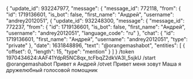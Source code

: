 {
 "update_id": 932247977,
 "message": {
  "message_id": 772118,
  "from": {
   "id": 1719136601,
   "is_bot": false,
   "first_name": "Андрей",
   "username": "andrey2012051",
   {
 "update_id": 932248300,
 "message": {
  "message_id": 772237,
  "from": {
   "id": 1719136601,
   "is_bot": false,
   "first_name": "Андрей",
   "username": "andrey2012051",
   "language_code": "ru"
  },
  "chat": {
   "id": 1719136601,
   "first_name": "Андрей",
   "username": "andrey2012051",
   "type": "private"
  },
  "date": 1631848896,
  "text": "@orangemashabot",
  "entities": [
   {
    "offset": 0,
    "length": 15,
    "type": "mention"
   }
  ]
 }
/token 1970434624:AAF41YdpR5NC8qx_tcFbqZ2dkVA3I_5sjkU
/start @orangemashabot
Привет я Андрей
/otvet Привет меня зовут Маша я дружелюбный голосовой помощник 
